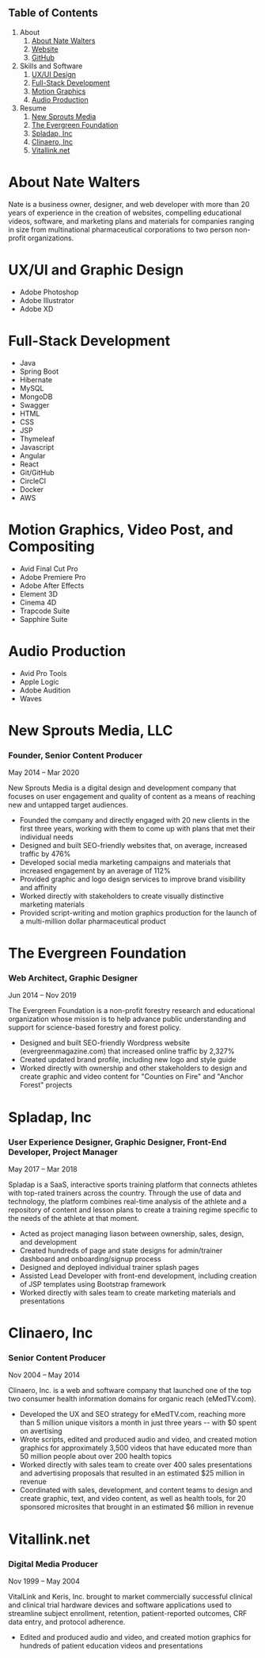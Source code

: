 ## Table of Contents

1. About
   1. [About Nate Walters](https://github.com/newsproutsmedia/NateWalters/new/master#about-nate-walters)
   2. [Website](http://natewalters.info)
   3. [GitHub](https://github.com/newsproutsmedia/)
2. Skills and Software
   1. [UX/UI Design](https://github.com/newsproutsmedia/NateWalters/new/master#uxui-and-graphic-design)
   2. [Full-Stack Development](https://github.com/newsproutsmedia/NateWalters/new/master#full-stack-development)
   3. [Motion Graphics](https://github.com/newsproutsmedia/NateWalters/new/master#motion-graphics)
   4. [Audio Production](https://github.com/newsproutsmedia/NateWalters/new/master#audio-production)
3. Resume
   1. [New Sprouts Media](https://github.com/newsproutsmedia/NateWalters/new/master#new-sprouts-media-llc)
   2. [The Evergreen Foundation](https://github.com/newsproutsmedia/NateWalters/new/master#the-evergreen-foundation)
   3. [Spladap, Inc](https://github.com/newsproutsmedia/NateWalters/new/master#spladap-inc)
   4. [Clinaero, Inc](https://github.com/newsproutsmedia/NateWalters/new/master#clinaero-inc)
   5. [Vitallink.net](https://github.com/newsproutsmedia/NateWalters/new/master#vitallinknet)
  
# About Nate Walters
Nate is a business owner, designer, and web developer with more than 20 years of experience in the creation of websites, compelling educational videos, software, and marketing plans and materials for companies ranging in size from multinational pharmaceutical corporations to two person non-profit organizations. 

# UX/UI and Graphic Design
- Adobe Photoshop
- Adobe Illustrator
- Adobe XD

# Full-Stack Development
- Java
- Spring Boot
- Hibernate
- MySQL
- MongoDB
- Swagger
- HTML
- CSS
- JSP
- Thymeleaf
- Javascript
- Angular
- React
- Git/GitHub
- CircleCI
- Docker
- AWS

# Motion Graphics, Video Post, and Compositing
- Avid Final Cut Pro
- Adobe Premiere Pro
- Adobe After Effects
- Element 3D
- Cinema 4D
- Trapcode Suite
- Sapphire Suite

# Audio Production
- Avid Pro Tools
- Apple Logic
- Adobe Audition
- Waves

# New Sprouts Media, LLC
### Founder, Senior Content Producer
May 2014 – Mar 2020

New Sprouts Media is a digital design and development company that focuses on user engagement and quality of content as a means of reaching new and untapped target audiences.
- Founded the company and directly engaged with 20 new clients in the first three years, working with them to come up with plans that met their individual needs
- Designed and built SEO-friendly websites that, on average, increased traffic by 476%
- Developed social media marketing campaigns and materials that increased engagement by an average of 112%
- Provided graphic and logo design services to improve brand visibility and affinity
- Worked directly with stakeholders to create visually distinctive marketing materials
- Provided script-writing and motion graphics production for the launch of a multi-million dollar pharmaceutical product

# The Evergreen Foundation
### Web Architect, Graphic Designer
Jun 2014 – Nov 2019

The Evergreen Foundation is a non-profit forestry research and educational organization whose mission is to help advance public understanding and support for science-based forestry and forest policy.
- Designed and built SEO-friendly Wordpress website (evergreenmagazine.com) that increased online traffic by 2,327%
- Created updated brand profile, including new logo and style guide
- Worked directly with ownership and other stakeholders to design and create graphic and video content for "Counties on Fire" and "Anchor Forest" projects

# Spladap, Inc
### User Experience Designer, Graphic Designer, Front-End Developer, Project Manager
May 2017 – Mar 2018

Spladap is a SaaS, interactive sports training platform that connects athletes with top-rated trainers across the country. Through the use of data and technology, the platform combines real-time analysis of the athlete and a repository of content and lesson plans to create a training regime specific to the needs of the athlete at that moment.
- Acted as project managing liason between ownership, sales, design, and development
- Created hundreds of page and state designs for admin/trainer dashboard and onboarding/signup process
- Designed and deployed individual trainer splash pages
- Assisted Lead Developer with front-end development, including creation of JSP templates using Bootstrap framework
- Worked directly with sales team to create marketing materials and presentations

# Clinaero, Inc
### Senior Content Producer
Nov 2004 – May 2014

Clinaero, Inc. is a web and software company that launched one of the top two consumer health information domains for organic reach (eMedTV.com).
- Developed the UX and SEO strategy for eMedTV.com, reaching more than 5 million unique visitors a month in just three years -- with $0 spent on avertising
- Wrote scripts, edited and produced audio and video, and created motion graphics for approximately 3,500 videos that have educated more than 50 million people about over 200 health topics
- Worked directly with sales team to create over 400 sales presentations and advertising proposals that resulted in an estimated $25 million in revenue
- Coordinated with sales, development, and content teams to design and create graphic, text, and video content, as well as health tools, for 20 sponsored microsites that brought in an estimated $6 million in revenue

# Vitallink.net
### Digital Media Producer
Nov 1999 – May 2004

VitalLink and Keris, Inc. brought to market commercially successful clinical and clinical trial hardware devices and software applications used to streamline subject enrollment, retention, patient-reported outcomes, CRF data entry, and protocol adherence.
- Edited and produced audio and video, and created motion graphics for hundreds of patient education videos and presentations
